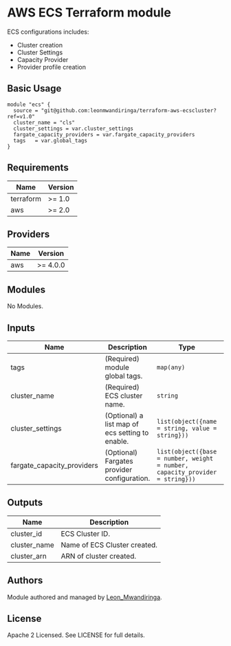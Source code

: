 # AWS ECS Terraform module

ECS configurations includes:

- Cluster creation
- Cluster Settings
- Capacity Provider
- Provider profile creation

## Basic Usage

```hcl
module "ecs" {
  source = "git@github.com:leonmwandiringa/terraform-aws-ecscluster?ref=v1.0"
  cluster_name = "cls"
  cluster_settings = var.cluster_settings
  fargate_capacity_providers = var.fargate_capacity_providers
  tags   = var.global_tags
}
```

## Requirements

| Name | Version |
|------|---------|
| terraform | >= 1.0 |
| aws | >= 2.0 |

## Providers

| Name | Version |
|------|---------|
| aws | >= 4.0.0 |

## Modules

No Modules.

## Inputs

| Name | Description | Type | Default | Required |
|------|-------------|------|---------|:--------:|
| tags | (Required) module global tags. | `map(any)` | `null` | yes |
| cluster_name | (Required) ECS cluster name. | `string` | `null` | yes |
| cluster_settings | (Optional) a list map of ecs setting to enable. | `list(object({name = string, value = string}))` | `null` | no |
| fargate_capacity_providers | (Optional) Fargates provider configuration. | `list(object({base = number, weight = number, capacity_provider = string}))` | `null` | no |

## Outputs

| Name | Description |
|------|-------------|
| cluster\_id | ECS Cluster ID. |
| cluster\_name | Name of ECS Cluster created. |
| cluster\_arn | ARN of cluster created. |

## Authors

Module authored and managed by [Leon_Mwandiringa](https://github.com/leonmwandiringa).

## License

Apache 2 Licensed. See LICENSE for full details.